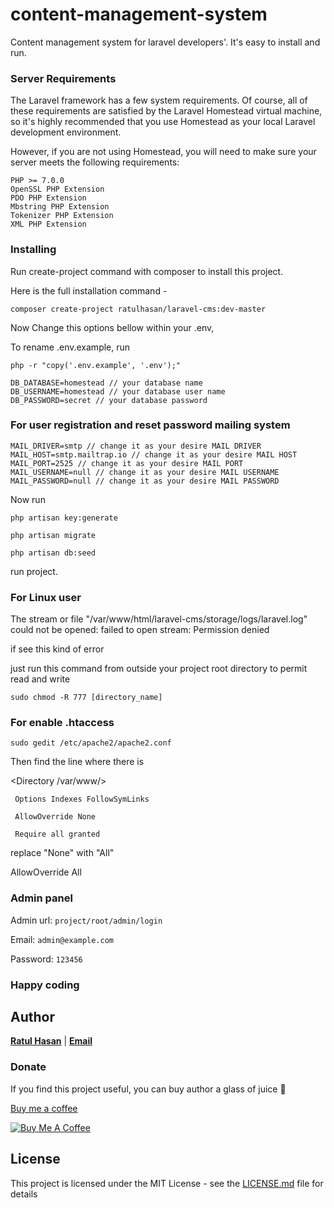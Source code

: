 # content-management-system

Content management system for laravel developers'. It's easy to install and run. 

### Server Requirements

The Laravel framework has a few system requirements. Of course, all of these requirements are satisfied by the Laravel Homestead virtual machine, so it's highly recommended that you use Homestead as your local Laravel development environment.

However, if you are not using Homestead, you will need to make sure your server meets the following requirements:

```
PHP >= 7.0.0
OpenSSL PHP Extension
PDO PHP Extension
Mbstring PHP Extension
Tokenizer PHP Extension
XML PHP Extension
```

### Installing

Run create-project command with composer to install this project.

Here is the full installation command -

```
composer create-project ratulhasan/laravel-cms:dev-master
```


Now Change this options bellow within your .env,

To rename .env.example, run 
```
php -r "copy('.env.example', '.env');"
```

```
DB_DATABASE=homestead // your database name 
DB_USERNAME=homestead // your database user name 
DB_PASSWORD=secret // your database password 
```
### For user registration and reset password mailing system

```
MAIL_DRIVER=smtp // change it as your desire MAIL DRIVER
MAIL_HOST=smtp.mailtrap.io // change it as your desire MAIL HOST
MAIL_PORT=2525 // change it as your desire MAIL PORT
MAIL_USERNAME=null // change it as your desire MAIL USERNAME
MAIL_PASSWORD=null // change it as your desire MAIL PASSWORD
```

Now run 
```
php artisan key:generate
```

```
php artisan migrate
```

```
php artisan db:seed
```

run project.

### For Linux user 
The stream or file "/var/www/html/laravel-cms/storage/logs/laravel.log" could not be opened: failed to open stream: Permission denied

if see this kind of error 

just run this command from outside your project root directory to permit read and write

```
sudo chmod -R 777 [directory_name]
```
### For enable .htaccess

```
sudo gedit /etc/apache2/apache2.conf
```
Then find the line where there is

<Directory /var/www/>

     Options Indexes FollowSymLinks
     
     AllowOverride None
     
     Require all granted
     
</Directory>

replace "None" with "All"

AllowOverride All

### Admin panel

Admin url: ``` project/root/admin/login ```

Email: ```admin@example.com```

Password: ```123456```

### Happy coding

## Author

**<a href='https://besofty.com' target='_blank'>Ratul Hasan</a>** | **<a href='mailto:ratuljh@gmail.com'>Email</a>**


### Donate
If you find this project useful, you can buy author a glass of juice :tropical_drink:

[Buy me a coffee](https://www.buymeacoffee.com/ratulhasan)

<a href="https://www.buymeacoffee.com/ratulhasan" target="_blank"><img src="https://www.buymeacoffee.com/assets/img/custom_images/orange_img.png" alt="Buy Me A Coffee" style="height: auto !important;width: auto !important;" ></a>

## License

This project is licensed under the MIT License - see the [LICENSE.md](LICENSE) file for details
